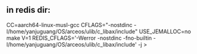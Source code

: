 
## in redis dir:
CC=aarch64-linux-musl-gcc CFLAGS="-nostdinc -I/home/yanjuguang/OS/arceos/ulib/c_libax/include" USE_JEMALLOC=no make V=1 REDIS_CFLAGS='-Werror -nostdinc -fno-builtin -I/home/yanjuguang/OS/arceos/ulib/c_libax/include' -j >